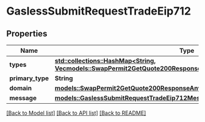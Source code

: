 # GaslessSubmitRequestTradeEip712

## Properties

Name | Type | Description | Notes
------------ | ------------- | ------------- | -------------
**types** | [**std::collections::HashMap<String, Vec<models::SwapPermit2GetQuote200ResponseAnyOfPermit2Eip712TypesValueInner>>**](Vec.md) |  | 
**primary_type** | **String** |  | 
**domain** | [**models::SwapPermit2GetQuote200ResponseAnyOfPermit2Eip712Domain**](swap__permit2__getQuote_200_response_anyOf_permit2_eip712_domain.md) |  | 
**message** | [**models::GaslessSubmitRequestTradeEip712Message**](gasless__submit_request_trade_eip712_message.md) |  | 

[[Back to Model list]](../README.md#documentation-for-models) [[Back to API list]](../README.md#documentation-for-api-endpoints) [[Back to README]](../README.md)


